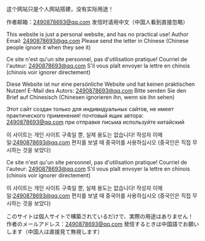 这个网站只是个人网站搭建，没有实际用途！


作者邮箱：2490878693@qq.com
发信时请用中文（中国人看到直接忽略）

This website is just a personal website, and has no practical use!
Author Email: 2490878693@qq.com
Please send the letter in Chinese (Chinese people ignore it when they see it)

Ce site n'est qu'un site personnel, pas d'utilisation pratique!
Courriel de l'auteur: 2490878693@qq.com
S'il vous plaît envoyer la lettre en chinois (chinois voir ignorer directement)

Diese Website ist nur eine persönliche Website und hat keinen praktischen Nutzen!
E-Mail des Autors: 2490878693@qq.com
Bitte senden Sie den Brief auf Chinesisch (Chinesen ignorieren ihn, wenn sie ihn sehen)

Этот сайт создан только для индивидуальных сайтов, не имеет практического применения! 
 почтовый ящик автора:  2490878693@qq.com 
 при отправке письма используйте китайский
 
 이 사이트는 개인 사이트 구축일 뿐, 실제 용도는 없습니다!
작성자 이메일:2490878693@qq.com
편지를 보낼 때 중국어를 사용하십시오 (중국인은 직접 무시하는 것을 보았다)

Ce site n'est qu'un site personnel, pas d'utilisation pratique!
Courriel de l'auteur: 2490878693@qq.com
S'il vous plaît envoyer la lettre en chinois (chinois voir ignorer directement)

이 사이트는 개인 사이트 구축일 뿐, 실제 용도는 없습니다!
작성자 이메일:2490878693@qq.com
편지를 보낼 때 중국어를 사용하십시오 (중국인은 직접 무시하는 것을 보았다)

このサイトは個人サイトで構築されているだけで、実際の用途はありません！
作者のメールアドレス：2490878693@qq.com
発信するときは中国語でお願いします（中国人は直接見て無視します）
